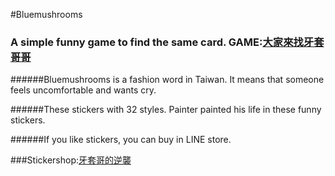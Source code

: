 #Bluemushrooms
### A simple funny game to find the same card. GAME:[大家來找牙套哥哥](https://chelomg.github.io/bluemushrooms/)

######Bluemushrooms is a fashion word in Taiwan. It means that someone feels uncomfortable and wants cry.

######These stickers with 32 styles. Painter painted his life in these funny stickers.

######If you like stickers, you can buy in LINE store. 

###Stickershop:[牙套哥的逆襲](https://store.line.me/stickershop/product/1361178/zh-Hant) 
